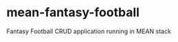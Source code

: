 mean-fantasy-football
=====================

Fantasy Football CRUD application running in MEAN stack

